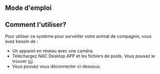 ## Mode d'emploi

## Comment l'utiliser?

Pour utiliser ce système pour surveiller votre animal de compagnie, vous avez besoin de :

- Un appareil en réseau avec une caméra.
- Téléchargez NAC Desktop APP et les fichiers de poids. Vous pouvez le trouver [ici](https://nac-app.netlify.app/nac/user-guide).
- Vous pouvez vous déconnecter ci-dessous.
